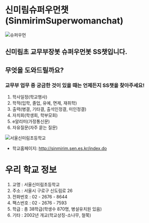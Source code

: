 # 신미림슈퍼우먼챗(SinmirimSuperwomanchat)

![슈퍼우먼](https://user-images.githubusercontent.com/81283008/119660056-c623a380-be69-11eb-8375-141365cb76b5.png)

## 신미림초 교무부장봇 **슈퍼우먼봇 SS챗**입니다.

## 무엇을 도와드릴까요? 

### 교무부 업무 중 궁금한 것이 있을 때는 언제든지 **SS챗**을 찾아주세요!

1. 학사일정(학교행사)
2. 학적(입학, 졸업, 유예, 면제, 재취학)
3. 출력(병결, 기타결, 출석인정결, 미인정결)
4. 자치회(학생회, 학부모회)
5. e알리미(가정통신문)
6. 자유질문(자주 묻는 질문)


![서울신미림초등학교](https://user-images.githubusercontent.com/81283008/118608543-c3cfa280-b7f4-11eb-8098-00584081914d.JPG)
* 학교홈페이지: <http://sinmirim.sen.es.kr/index.do>


# 우리 학교 정보

1. 교명 : 서울신미림초등학교
2. 주소 : 서울시 구로구 신도림로 26
3. 전화번호 : 02 - 2676 - 8644
4. 팩스번호 : 02 - 2676 - 7593
5. 학급 : 총 38학급(학생수 870명, 병설유치원 있음)
6. 기타 : 2002년 개교(학교상징-소나무, 철쭉)

